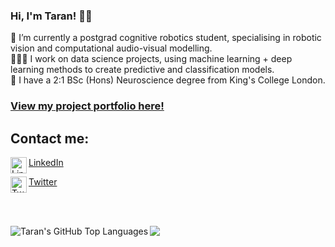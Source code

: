 ### Hi, I'm Taran! 👋🏽

🌱 I’m currently a postgrad cognitive robotics student, specialising in robotic vision and computational audio-visual modelling. \
👩🏽‍💻 I work on data science projects, using machine learning + deep learning methods to create predictive and classification models. \
🧠 I have a 2:1 BSc (Hons) Neuroscience degree from King's College London. 
### [View my project portfolio here!](https://taranks7.github.io/Portfolio/) ###

## Contact me: ##

<img align="left" alt="LinkedIn" width="26px" src="https://nepa.com/wp-content/uploads/2017/09/linkedin-logo.png" /> [LinkedIn](https://www.linkedin.com/in/taranjit-sehmbi/)

<img align="left" alt="Twitter" width="26px" src="https://logos-world.net/wp-content/uploads/2020/04/Twitter-Logo.png" /> [Twitter](https://twitter.com/Taranks7) 

<br />
<br />

<img src="https://github-readme-stats.vercel.app/api?username=taranks7&&show_icons=true&title_color=ffffff&icon_color=bb2acf&text_color=daf7dc&bg_color=DB7093"><img align="left" alt="Taran's GitHub Top Languages" src="https://github-readme-stats.vercel.app/api/top-langs/?username=taranks7&&show_icons=true&title_color=ffffff&icon_color=bb2acf&text_color=daf7dc&bg_color=806080" />
